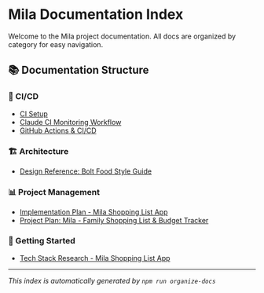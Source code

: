 # Mila Documentation Index

Welcome to the Mila project documentation. All docs are organized by category for easy navigation.

## 📚 Documentation Structure

### 🔄 CI/CD

- [CI Setup](./05-ci-cd/ci-overview.md)
- [Claude CI Monitoring Workflow](./05-ci-cd/claude-ci-workflow.md)
- [GitHub Actions & CI/CD](./05-ci-cd/github-setup.md)

### 🏗️ Architecture

- [Design Reference: Bolt Food Style Guide](./07-architecture/design-reference.md)

### 📊 Project Management

- [Implementation Plan - Mila Shopping List App](./10-project-management/implementation-plan.md)
- [Project Plan: Mila - Family Shopping List & Budget Tracker](./10-project-management/projectplan.md)

### 🚀 Getting Started

- [Tech Stack Research - Mila Shopping List App](./01-getting-started/tech-stack-research.md)

---

*This index is automatically generated by `npm run organize-docs`*
